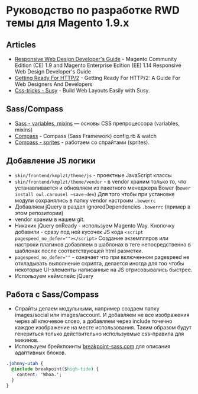# Руководство по разработке RWD темы для Magento 1.9.x

## Articles
* [Responsive Web Design Developer's Guide](http://devdocs.magento.com/guides/m1x/ce19-ee114/RWD_dev-guide.html) - Magento Community Edition (CE) 1.9 and Magento Enterprise Edition (EE) 1.14 Responsive Web Design Developer's Guide
* [Getting Ready For HTTP/2](https://www.smashingmagazine.com/2016/02/getting-ready-for-http2/) - Getting Ready For HTTP/2: A Guide For Web Designers And Developers
* [Css-tricks - Susy](https://css-tricks.com/build-web-layouts-easily-susy/) - Build Web Layouts Easily with Susy.


## Sass/Compass
* [Sass - variables, mixins](http://www.youtube.com/watch?v=iWOGk_b2yac) — основы CSS препроцессора (variables, mixins)
* [Compass](http://www.youtube.com/watch?v=jWKcPW5rXmo) - Compass (Sass Framework) config.rb & watch
* [Compass - sprites](http://www.youtube.com/watch?v=arQhD9Jc81M) - работаем со спрайтами (sprites).


## Добавление JS логики
* `skin/frontend/kmplzt/theme/js` - проектные JavaScript классы 
* `skin/frontend/kmplzt/theme/vendor` - в vendor храним только то, что устанавливается и обновляем из пакетного менеджера Bower (`bower install owl.carousel —save-dev`)
Для того чтобы при установке модули сохранялись в папку vendor настроим `.bowerrc`
* Добавляем jQuery в раздел ignoredDependencies `.bowerrc` (пример в этом репозитории)
* vendor храним в нашем git.
* Никаких jQuery onReady - используем Magento Way. Кнопочку добавили - сразу под ней кусочек JS кода `<script pagespeed_no_defer=""></script>` Создание экземпляров или настроки плагинов добавляем в шаблонах в теге непосредственно в шаблонах после соответствующей html разметки.
* `pagespeed_no_defer=""` - означает что при включенном pagespeed не откладывать выполнение скрипта, делается иногда для тоо чтобы некоторые UI-элементы написанные на JS отрисовывались быстрее.
* Используем неймспейс jQuery 


## Работа с Sass/Compass
* Спрайты делаем модульными, например создаем папку images/social или images/account. И добавляем не все изображения через all ключевое слово, а добавляем через include точечно каждое изображение на месте использования. Таким образом будут генериться только действительно используемые css-правила для микинов.
* Используем брейкпоинты [breakpoint-sass.com](http://breakpoint-sass.com/) для описания адаптивных блоков.
```css
.johnny-utah {
  @include breakpoint($high-tide) {
    content: 'Whoa.';
  }
}
```
